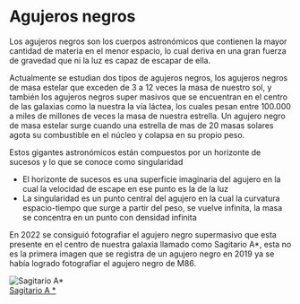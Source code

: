 # Agujeros negros

Los agujeros negros son los cuerpos astronómicos que contienen la mayor cantidad de materia en el menor espacio, lo cual deriva en una gran fuerza de gravedad que ni la luz es capaz de escapar de ella.

Actualmente se estudian dos tipos de agujeros negros, los agujeros negros de masa estelar que exceden de 3 a 12 veces la masa de nuestro sol, y también los agujeros negros super masivos que se encuentran en el centro de las galaxias como la nuestra la vía láctea, los cuales pesan entre 100.000 a miles de millones de veces la masa de nuestra estrella. Un agujero negro de masa estelar surge cuando una estrella de mas de 20 masas solares agota su combustible en el núcleo y colapsa en su propio peso.

Estos gigantes astronómicos están compuestos por un horizonte de sucesos y lo que se conoce como singularidad

- El horizonte de sucesos es una superficie imaginaria del agujero en la cual la velocidad de escape en ese punto es la de la luz  
- La singularidad es un punto central del agujero en la cual la curvatura espacio-tiempo que surge a partir del peso, se vuelve infinita, la masa se concentra en un punto con densidad infinita

En 2022 se consiguió fotografiar el agujero negro supermasivo que esta presente en el centro de nuestra galaxia llamado como Sagitario A*, esta no es la primera imagen que se registra de un agujero negro en 2019 ya se había logrado fotografiar el agujero negro de M86.

![Sagitario A*](/gohuhoproyOA/sketches/61776209_303.jpg)    
[Sagitario A *](https://www.dw.com/es/astr%C3%B3nomos-publican-la-primera-imagen-del-agujero-negro-en-el-centro-de-la-v%C3%ADa-l%C3%A1ctea/a-61776233)
